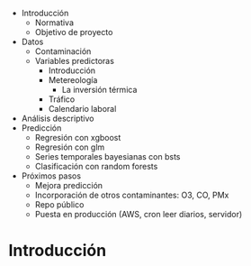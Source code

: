 -   Introducción
    -   Normativa
    -   Objetivo de proyecto
-   Datos
    -   Contaminación
    -   Variables predictoras
        -   Introducción
        -   Metereología
            -   La inversión térmica
        -   Tráfico
        -   Calendario laboral
-   Análisis descriptivo
-   Predicción
    -   Regresión con xgboost
    -   Regresión con glm
    -   Series temporales bayesianas con bsts
    -   Clasificación con random forests
-   Próximos pasos
    -   Mejora predicción
    -   Incorporación de otros contaminantes: O3, CO, PMx
    -   Repo público
    -   Puesta en producción (AWS, cron leer diarios, servidor)

Introducción
============
